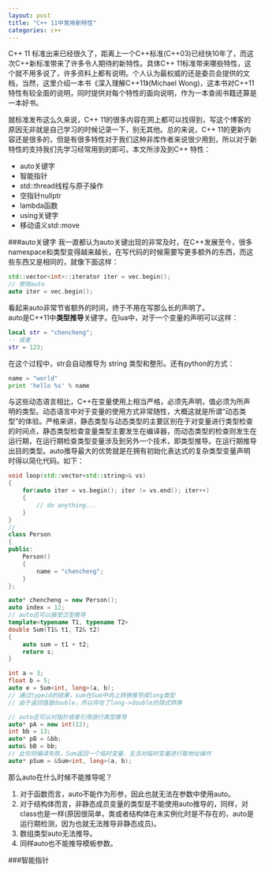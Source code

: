 ```yaml
---
layout: post
title: "C++ 11中常用新特性"
categories: c++
---
```


C++ 11 标准出来已经很久了，距离上一个C++标准(C++03)已经快10年了，而这次C++新标准带来了许多令人期待的新特性。具体C++ 11标准带来哪些特性，这个就不用多说了，许多资料上都有说明。个人认为最权威的还是委员会提供的文档，当然，这里介绍一本书《深入理解C++11》(Michael Wong)，这本书对C++11特性有较全面的说明，同时提供对每个特性的面向说明，作为一本查阅书籍还算是一本好书。  

就标准发布这么久来说，C++ 11的很多内容在网上都可以找得到，写这个博客的原因无非就是自己学习的时候记录一下，别无其他。总的来说，C++ 11的更新内容还是很多的，但是有很多特性对于我们这种非库作者来说很少用到，所以对于新特性的支持我们先学习经常用到的即可。本文所涉及到C++ 特性：  
* auto关键字  
* 智能指针  
* std::thread线程与原子操作  
* 空指针nullptr  
* lambda函数  
* using关键字  
* 移动语义std::move  

###auto关键字
我一直都认为auto关键出现的非常及时，在C++发展至今，很多namespace和类型变得越来越长，在写代码的时候需要写更多额外的东西，而这些东西又是相同的，就像下面这样：  

``` c++
std::vector<int>::iterator iter = vec.begin();
// 使用auto
auto iter = vec.begin();
```

看起来auto非常节省额外的时间，终于不用在写那么长的声明了。  
auto是C++11中**类型推导**关键字。在lua中，对于一个变量的声明可以这样：  

``` lua
local str = "chencheng";
-- 或者
str = 123;
```

在这个过程中，str会自动推导为 string 类型和整形。还有python的方式：  

``` python
name = "world"
print 'hello %s' % name
```

与这些动态语言相比，C++在变量使用上相当严格，必须先声明，值必须为所声明的类型。动态语言中对于变量的使用方式非常随性，大概这就是所谓“动态类型”的体验。严格来讲，静态类型与动态类型的主要区别在于对变量进行类型检查的时间点，静态类型检查变量类型主要发生在编译器，而动态类型的检查则发生在运行期，在运行期检查类型变量涉及到另外一个技术，即类型推导。在运行期推导出目的类型。auto推导最大的优势就是在拥有初始化表达式的复杂类型变量声明时得以简化代码。如下：  

``` c++
void loop(std::vector<std::string>& vs)
{
    for(auto iter = vs.begin(); iter != vs.end(); iter++)
    {
        // do anything...
    }
}
// 
class Person
{
public:
    Person()
    {
        name = "chencheng";
    }
};

auto* chencheng = new Person();
auto index = 12;
// auto还可以接受泛型推导
template<typename T1, typename T2>
double Sum(T1& t1, T2& t2)
{
    auto sum = t1 + t2;
    return s;
}

int a = 3;
float b = 5;
auto e = Sum<int, long>(a, b);
// 通过typeid的结果，sum在Sum中向上转换推导成long类型
// 由于返回值是double，所以存在了long->double的隐式转换

// auto还可以对指针或者引用进行类型推导
auto* pA = new int(12);
int bb = 13;
auto* pB = &bb;
auto& bB = bb;
// 此句将编译失败，Sum返回一个临时变量，无法对临时变量进行取地址操作
auto* pSum = &Sum<int, long>(a, b); 
```

那么auto在什么时候不能推导呢？  
1. 对于函数而言，auto不能作为形参，因此也就无法在参数中使用auto。  
2. 对于结构体而言，非静态成员变量的类型是不能使用auto推导的，同样，对class也是一样(原因很简单，类或者结构体在未实例化时是不存在的，auto是运行期检测，因为也就无法推导非静态成员)。  
3. 数组类型auto无法推导。  
4. 同样auto也不能推导模板参数。  

###智能指针


